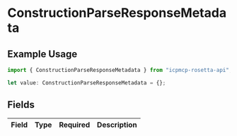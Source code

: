 # ConstructionParseResponseMetadata

## Example Usage

```typescript
import { ConstructionParseResponseMetadata } from "icpmcp-rosetta-api";

let value: ConstructionParseResponseMetadata = {};
```

## Fields

| Field       | Type        | Required    | Description |
| ----------- | ----------- | ----------- | ----------- |